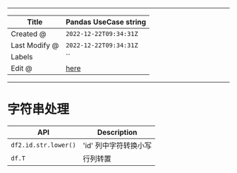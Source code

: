 -----

| Title         | Pandas UseCase string                                |
| ------------- | ---------------------------------------------------- |
| Created @     | `2022-12-22T09:34:31Z`                               |
| Last Modify @ | `2022-12-22T09:34:31Z`                               |
| Labels        | \`\`                                                 |
| Edit @        | [here](https://github.com/junxnone/xwiki/issues/204) |

-----

# 字符串处理

| API                  | Description   |
| -------------------- | ------------- |
| `df2.id.str.lower()` | 'id' 列中字符转换小写 |
| `df.T`               | 行列转置          |
